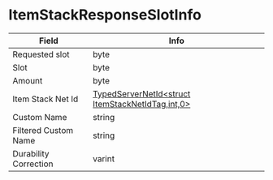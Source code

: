 # ItemStackResponseSlotInfo

<table><thead><tr><th>Field</th><th>Info</th></tr></thead><tbody>
<tr><td>Requested slot</td><td>byte</td></tr>
<tr><td>Slot</td><td>byte</td></tr>
<tr><td>Amount</td><td>byte</td></tr>
<tr><td>Item Stack Net Id</td><td><a href="../types/TypedServerNetId_ItemStackNetIdTag.md">TypedServerNetId&lt;struct ItemStackNetIdTag,int,0&gt;</a></td></tr>
<tr><td>Custom Name</td><td>string</td></tr>
<tr><td>Filtered Custom Name</td><td>string</td></tr>
<tr><td>Durability Correction</td><td>varint</td></tr>
</tbody></table>